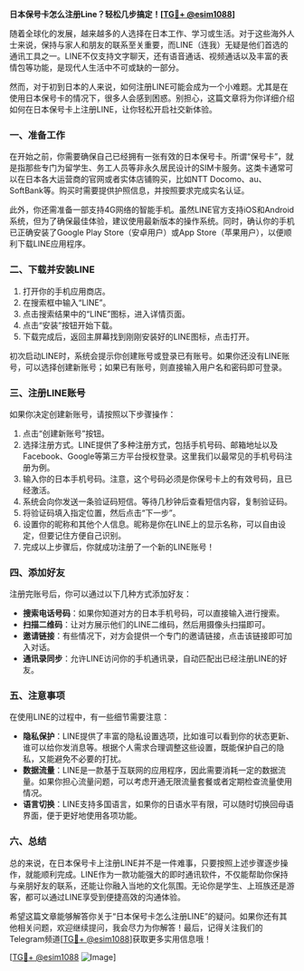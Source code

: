 **日本保号卡怎么注册Line？轻松几步搞定！[[TG💪+ @esim1088](https://t.me/s/esim1088)]**

随着全球化的发展，越来越多的人选择在日本工作、学习或生活。对于这些海外人士来说，保持与家人和朋友的联系至关重要，而LINE（连我）无疑是他们首选的通讯工具之一。LINE不仅支持文字聊天，还有语音通话、视频通话以及丰富的表情包等功能，是现代人生活中不可或缺的一部分。

然而，对于初到日本的人来说，如何注册LINE可能会成为一个小难题。尤其是在使用日本保号卡的情况下，很多人会感到困惑。别担心，这篇文章将为你详细介绍如何在日本保号卡上注册LINE，让你轻松开启社交新体验。

### **一、准备工作**

在开始之前，你需要确保自己已经拥有一张有效的日本保号卡。所谓“保号卡”，就是指那些专门为留学生、务工人员等非永久居民设计的SIM卡服务。这类卡通常可以在日本各大运营商的官网或者实体店铺购买，比如NTT Docomo、au、SoftBank等。购买时需要提供护照信息，并按照要求完成实名认证。

此外，你还需准备一部支持4G网络的智能手机。虽然LINE官方支持iOS和Android系统，但为了确保最佳体验，建议使用最新版本的操作系统。同时，确认你的手机已正确安装了Google Play Store（安卓用户）或App Store（苹果用户），以便顺利下载LINE应用程序。

### **二、下载并安装LINE**

1. 打开你的手机应用商店。
2. 在搜索框中输入“LINE”。
3. 点击搜索结果中的“LINE”图标，进入详情页面。
4. 点击“安装”按钮开始下载。
5. 下载完成后，返回主屏幕找到刚刚安装好的LINE图标，点击打开。

初次启动LINE时，系统会提示你创建账号或登录已有账号。如果你还没有LINE账号，可以选择创建新账号；如果已有账号，则直接输入用户名和密码即可登录。

### **三、注册LINE账号**

如果你决定创建新账号，请按照以下步骤操作：

1. 点击“创建新账号”按钮。
2. 选择注册方式。LINE提供了多种注册方式，包括手机号码、邮箱地址以及Facebook、Google等第三方平台授权登录。这里我们以最常见的手机号码注册为例。
3. 输入你的日本手机号码。注意，这个号码必须是你保号卡上的有效号码，且已经激活。
4. 系统会向你发送一条验证码短信。等待几秒钟后查看短信内容，复制验证码。
5. 将验证码填入指定位置，然后点击“下一步”。
6. 设置你的昵称和其他个人信息。昵称是你在LINE上的显示名称，可以自由设定，但要记住方便自己识别。
7. 完成以上步骤后，你就成功注册了一个新的LINE账号！

### **四、添加好友**

注册完账号后，你可以通过以下几种方式添加好友：

- **搜索电话号码**：如果你知道对方的日本手机号码，可以直接输入进行搜索。
- **扫描二维码**：让对方展示他们的LINE二维码，然后用摄像头扫描即可。
- **邀请链接**：有些情况下，对方会提供一个专门的邀请链接，点击该链接即可加入对话。
- **通讯录同步**：允许LINE访问你的手机通讯录，自动匹配出已经注册LINE的好友。

### **五、注意事项**

在使用LINE的过程中，有一些细节需要注意：

- **隐私保护**：LINE提供了丰富的隐私设置选项，比如谁可以看到你的状态更新、谁可以给你发消息等。根据个人需求合理调整这些设置，既能保护自己的隐私，又能避免不必要的打扰。
- **数据流量**：LINE是一款基于互联网的应用程序，因此需要消耗一定的数据流量。如果你担心流量问题，可以考虑开通无限流量套餐或者定期检查流量使用情况。
- **语言切换**：LINE支持多国语言，如果你的日语水平有限，可以随时切换回母语界面，便于更好地使用各项功能。

### **六、总结**

总的来说，在日本保号卡上注册LINE并不是一件难事，只要按照上述步骤逐步操作，就能顺利完成。LINE作为一款功能强大的即时通讯软件，不仅能帮助你保持与亲朋好友的联系，还能让你融入当地的文化氛围。无论你是学生、上班族还是游客，都可以通过LINE享受到便捷高效的沟通体验。

希望这篇文章能够解答你关于“日本保号卡怎么注册LINE”的疑问。如果你还有其他相关问题，欢迎继续提问，我会尽力为你解答！最后，记得关注我们的Telegram频道[[TG💪+ @esim1088](https://t.me/s/esim1088)]获取更多实用信息哦！

[[TG💪+ @esim1088](https://t.me/s/esim1088) ![Image](https://i.postimg.cc/4NQfJmqS/Snipaste-2025-05-13-00-14-12.png)]